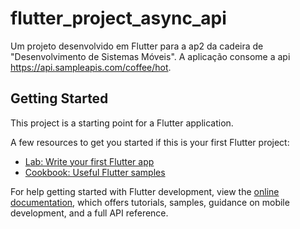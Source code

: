 # flutter_project_async_api

Um projeto desenvolvido em Flutter para a ap2 da cadeira de "Desenvolvimento de Sistemas Móveis".
A aplicação consome a api https://api.sampleapis.com/coffee/hot.

## Getting Started

This project is a starting point for a Flutter application.

A few resources to get you started if this is your first Flutter project:

- [Lab: Write your first Flutter app](https://docs.flutter.dev/get-started/codelab)
- [Cookbook: Useful Flutter samples](https://docs.flutter.dev/cookbook)

For help getting started with Flutter development, view the
[online documentation](https://docs.flutter.dev/), which offers tutorials,
samples, guidance on mobile development, and a full API reference.

